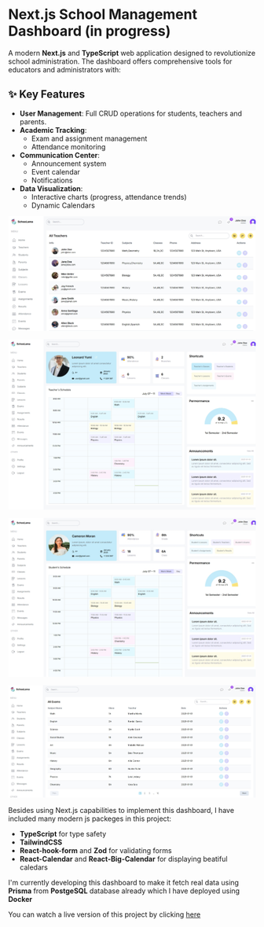 # Next.js School Management Dashboard (in progress)

A modern **Next.js** and **TypeScript** web application designed to revolutionize school administration. The dashboard offers comprehensive tools for educators and administrators with:

## ✨ Key Features

- **User Management**: Full CRUD operations for students, teachers and parents.
- **Academic Tracking**:
  - Exam and assignment management
  - Attendance monitoring
- **Communication Center**:
  - Announcement system
  - Event calendar
  - Notifications
- **Data Visualization**:
  - Interactive charts (progress, attendance trends)
  - Dynamic Calendars

![Teachers List Page](./src/assets/catalogue/teacher_list.jpeg)

![Teacher Page](./src/assets/catalogue/teacher_page.jpeg)

![Student Page](./src/assets/catalogue/student_page.jpeg)

![Exams Page](./src/assets/catalogue/exams_list.jpeg)

Besides using Next.js capabilities to implement this dashboard, I have included many modern js packeges in this project:

- **TypeScript** for type safety
- **TailwindCSS**
- **React-hook-form** and **Zod** for validating forms
- **React-Calendar** and **React-Big-Calendar** for displaying beatiful caledars

I'm currently developing this dashboard to make it fetch real data using **Prisma** from **PostgeSQL** database already which I have deployed using **Docker**

You can watch a live version of this project by clicking [here](https://next-js-school-management-dashboard.vercel.app)
